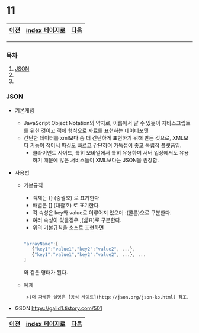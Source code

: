 # 11

[이전](./10.md)|[index 페이지로](./00index.md) |[다음](./12.md)
---|---|---
<hr>

### 목차
1. [JSON](#JSON)
1.
1.

### JSON

- 기본개념

   + JavaScript Object Notation의 약자로, 이름에서 알 수 있듯이 자바스크립트를 위한 것이고 객체 형식으로 자료를 표현하는 데이터포맷
   + 간단한 데이터를 xml보다 좀 더 간단하게 표현하기 위해 만든 것으로, XML보다 기능이 적어서 파싱도 빠르고 간단하며 가독성이 좋고 독립적 플랫폼임.
     * 클라이언트 사이드, 특히 모바일에서 특히 유용하며 서버 입장에서도 유용하기 때문에 많은 서비스들이 XML보다는 JSON을 권장함.
  
- 사용법    
   
   + 기본규칙
      
      * 객체는 {} (중괄호) 로 표기한다
      * 배열은 [] (대괄호) 로 표기한다.
      * 각 속성은 key와 value로 이루어져 있으며 :(콜론)으로 구분한다.
      * 여러 속성이 있을경우 ,(쉼표)로 구분한다.
      * 위의 기본규칙을 소스로 표현하면 
      
      ```js
      
      "arrayName":[
         {"key1":"value1","key2":"value2", ...},
         {"key1":"value1","key2":"value2", ...}, ...       
      ]
      
      ```
      와 같은 형태가 된다.
      
   + 예제
      
      
      
          >(더 자세한 설명은 [공식 사이트](http://json.org/json-ko.html) 참조.

- GSON 
  <https://galid1.tistory.com/501>
  
[이전](./10.md)|[index 페이지로](./00index.md) |[다음](./12.md)
---|---|---
